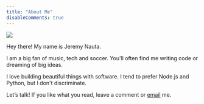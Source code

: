 ```yaml
---
title: "About Me"
disableComments: true
---
```


<div class="profile">

<div>
    <img src="/img/profile.jpg" class="profile-picture">
</div>

Hey there! My name is Jeremy Nauta.

I am a big fan of music, tech and soccer. You'll often find me writing
code or dreaming of big ideas.


I love building beautiful things with software. I tend to prefer
Node.js and Python, but I don't discriminate.

Let’s talk! If you like what you read, leave a comment or [email][email] me.

</div>

[email]: mailto:jeremypnauta@gmail.com
